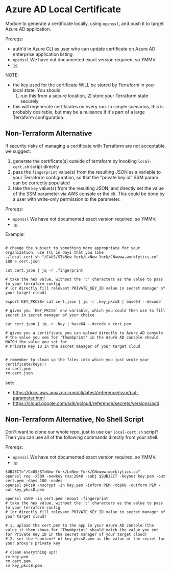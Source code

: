 # Azure AD Local Certificate

Module to generate a certificate locally, using `openssl`, and push it to target Azure AD application.

Prereqs:
  - auth'd in Azure CLI as user who can update certificate on Azure AD enterprise application listing
  - `openssl` We have not documented exact version required, so YMMV.
  - [`jq`](https://stedolan.github.io/jq/)

NOTE:
  - the key used for the certificate WILL be stored by Terraform in your local state. You should
    1) run this from a secure location, 2) store your Terraform state securely
  - this will regenerate certificates on every run. In simple scenarios, this is probably desirable,
    but may be a nuisance if it's part of a large Terraform configuration.


## Non-Terraform Alternative


If security risks of managing a certificate with Terraform are not acceptable, we suggest:
  1. generate the certificate(s) outside of terraform by invoking `local-cert.sh` script directly
  2. pass the `fingerprint` value(s) from the resulting JSON as a variable to your Terraform
     configuration, so that the "private key id" SSM param can be correctly populated
  3. take the `key` value(s) from the resulting JSON, and directly set the value of the SSM parameter
     via AWS console or the cli.  This could be done by a user with write-only permission to the
     parameter.

Prereqs:
  - `openssl` We have not documented exact version required, so YMMV.
  - [`jq`](https://stedolan.github.io/jq/)

Example:
```shell

# change the subject to something more appropriate for your organization; use TTL in days that you like
./local-cert.sh "/C=US/ST=New York/L=New York/CN=www.worklytics.co" 180 > cert.json

cat cert.json | jq -r .fingerprint

# take the hex value, without the ':' characters as the value to pass to your terraform config
# (or directly fill relevant PRIVATE_KEY_ID value in secret manager of your target cloud)

export KEY_PKCS8=`cat cert.json | jq -r .key_pkcs8 | base64 --decode`

# gives you `KEY_PKCS8` env variable, which you could then use to fill secret in secret manager of your choice

cat cert.json | jq -r .key | base64 --decode > cert.pem

# gives you a certificate you can upload directly to Azure AD console
# the value you see for 'Thumbprint' in the Azure AD console should MATCH the value you set for
# Private Key ID in the secret manager of your target cloud


# remember to clean up the files into which you just wrote your certificate/keys!!
rm cert.pem
rm cert.json
```

see:
  - https://docs.aws.amazon.com/cli/latest/reference/ssm/put-parameter.html
  - https://cloud.google.com/sdk/gcloud/reference/secrets/versions/add

## Non-Terraform Alternative, No Shell Script

Don't want to clone our whole repo, just to use our `local-cert.sh` script? Then you can use all of
the following commands directly from your shell.

Prereqs:
  - `openssl` We have not documented exact version required, so YMMV.
  - [`jq`](https://stedolan.github.io/jq/)

```shell
SUBJECT="/C=US/ST=New York/L=New York/CN=www.worklytics.co"
openssl req -x509 -newkey rsa:2048 -subj $SUBJECT -keyout key.pem -out cert.pem -days 180 -nodes
openssl pkcs8 -nocrypt -in key.pem -inform PEM -topk8 -outform PEM -out key_pkcs8.pem

openssl x509 -in cert.pem -noout -fingerprint
# take the hex value, without the ':' characters as the value to pass to your terraform config
# (or directly fill relevant PRIVATE_KEY_ID value in secret manager of your target cloud)

# 1. upload the cert.pem to the app in your Azure AD console (the value it then shows for 'Thumbprint' should match the value you set for Private Key ID in the secret manager of your target cloud)
# 2. set the *content* of key_pkcs8.pem as the value of the secret for your proxy's private key

# clean everything up!!
rm key.pem
rm cert.pem
rm key_pkcs8.pem
```
